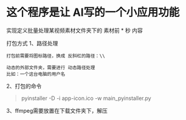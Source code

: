 # 这个程序是让 AI写的一个小应用功能

实现定义批量处理某视频素材文件夹下的 素材前 * 秒 内容


打包方式
1、路径处理
```
打包前需要将图标路径，换成 反斜杠的路径：\\

动态的外部文件夹，需要进行 动态路径处理
比如：一个这台电脑的用户名
```


2、打包的命令

>pyinstaller  -D -i app-icon.ico -w main_pyinstaller.py


3、ffmpeg需要放置在下载文件夹下，解压



